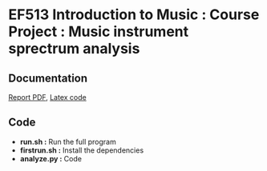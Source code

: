 # EF513 Introduction to Music : Course Project : Music instrument sprectrum analysis

## Documentation

[Report PDF](report.pdf), [Latex code](/tex-docs/)


## Code

* **run.sh :** Run the full program
* **firstrun.sh :** Install the dependencies
* **analyze.py :** Code

